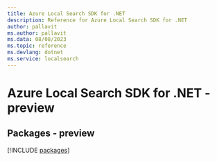 ```yaml
---
title: Azure Local Search SDK for .NET
description: Reference for Azure Local Search SDK for .NET
author: pallavit
ms.author: pallavit
ms.data: 08/08/2023
ms.topic: reference
ms.devlang: dotnet
ms.service: localsearch
---
```

# Azure Local Search SDK for .NET - preview
## Packages - preview
[!INCLUDE [packages](local-search-index.md)]